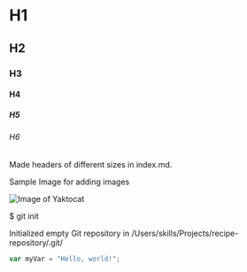 # H1
## H2
### H3
#### H4
##### H5
###### H6
Made headers of different sizes in index.md.

Sample Image for adding images

![Image of Yaktocat](https://octodex.github.com/images/yaktocat.png)

$ git init

Initialized empty Git repository in /Users/skills/Projects/recipe-repository/.git/

``` javascript
var myVar = "Hello, world!";
```
